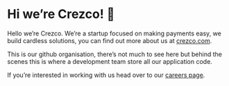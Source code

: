 # Hi we’re Crezco! 👋

Hello we’re Crezco. We’re a startup focused on making payments easy, we build cardless solutions, you can find out more about us at [crezco.com].

This is our github organisation, there’s not much to see here but behind the scenes this is where a development team store all our application code.

If you’re interested in working with us head over to our [careers page].

[crezco.com]:https://www.crezco.com/
[careers page]:https://crezco.notion.site/crezco/Careers-at-Crezco-c0305bcc774844e69c00506454b4b7c0
